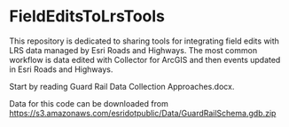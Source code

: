 # FieldEditsToLrsTools
This repository is dedicated to sharing tools for integrating field edits with LRS data managed by Esri Roads and Highways. The most common workflow is data edited with Collector for ArcGIS and then events updated in Esri Roads and Highways.

Start by reading Guard Rail Data Collection Approaches.docx.

Data for this code can be downloaded from https://s3.amazonaws.com/esridotpublic/Data/GuardRailSchema.gdb.zip 
